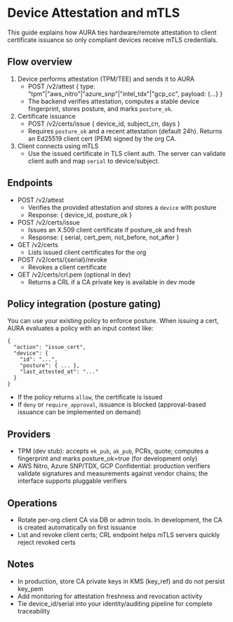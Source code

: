 # Device Attestation and mTLS

This guide explains how AURA ties hardware/remote attestation to client certificate issuance so only compliant devices receive mTLS credentials.

## Flow overview

1. Device performs attestation (TPM/TEE) and sends it to AURA
   - POST /v2/attest { type: "tpm"|"aws_nitro"|"azure_snp"|"intel_tdx"|"gcp_cc", payload: {...} }
   - The backend verifies attestation, computes a stable device fingerprint, stores posture, and marks `posture_ok`.
2. Certificate issuance
   - POST /v2/certs/issue { device_id, subject_cn, days }
   - Requires `posture_ok` and a recent attestation (default 24h). Returns an Ed25519 client cert (PEM) signed by the org CA.
3. Client connects using mTLS
   - Use the issued certificate in TLS client auth. The server can validate client auth and map `serial` to device/subject.

## Endpoints

- POST /v2/attest
  - Verifies the provided attestation and stores a `device` with posture
  - Response: { device_id, posture_ok }
- POST /v2/certs/issue
  - Issues an X.509 client certificate if posture_ok and fresh
  - Response: { serial, cert_pem, not_before, not_after }
- GET /v2/certs
  - Lists issued client certificates for the org
- POST /v2/certs/{serial}/revoke
  - Revokes a client certificate
- GET /v2/certs/crl.pem (optional in dev)
  - Returns a CRL if a CA private key is available in dev mode

## Policy integration (posture gating)

You can use your existing policy to enforce posture. When issuing a cert, AURA evaluates a policy with an input context like:

```
{
  "action": "issue_cert",
  "device": {
    "id": "...",
    "posture": { ... },
    "last_attested_at": "..."
  }
}
```

- If the policy returns `allow`, the certificate is issued
- If `deny` or `require_approval`, issuance is blocked (approval-based issuance can be implemented on demand)

## Providers

- TPM (dev stub): accepts `ek_pub`, `ak_pub`, PCRs, quote; computes a fingerprint and marks posture_ok=true (for development only)
- AWS Nitro, Azure SNP/TDX, GCP Confidential: production verifiers validate signatures and measurements against vendor chains; the interface supports pluggable verifiers

## Operations

- Rotate per-org client CA via DB or admin tools. In development, the CA is created automatically on first issuance
- List and revoke client certs; CRL endpoint helps mTLS servers quickly reject revoked certs

## Notes

- In production, store CA private keys in KMS (key_ref) and do not persist key_pem
- Add monitoring for attestation freshness and revocation activity
- Tie device_id/serial into your identity/auditing pipeline for complete traceability
